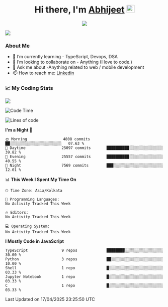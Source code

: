 <div align="center">
   <h1>Hi there, I'm <a href="">Abhijeet</a> <img src="https://media.giphy.com/media/hvRJCLFzcasrR4ia7z/giphy.gif" width="25px"> </h1>
   
   
   <img src="https://pronoun.cyou/x/y?subject=He&object=Him&height=20"> 
</div>

![](https://komarev.com/ghpvc/?username=abhijeetsingh-22)

<h3>About Me </h3>

<!-- - 🔭 I’m currently working on - My engineering Capstone Project -->
- 🌱 I’m currently learning - TypeScript, Devops, DSA
- 👯 I’m looking to collaborate on - Anything (I love to code.)
- 💬 Ask me about -Anything related to web / mobile development
- 📫 How to reach me: [Linkedin](https://www.linkedin.com/in/amabhijeet/)

### &#128200; My Coding Stats

<img align="center" src="https://github-readme-stats.vercel.app/api?username=abhijeetsingh-22&count_private=true&show_icons=true&theme=default&hide=stars" />

<!--START_SECTION:waka-->
![Code Time](http://img.shields.io/badge/Code%20Time-463%20hrs%2033%20mins-blue)

![Lines of code](https://img.shields.io/badge/From%20Hello%20World%20I%27ve%20Written-13.5%20million%20lines%20of%20code-blue)

**I'm a Night 🦉** 

```text
🌞 Morning                4808 commits        ██░░░░░░░░░░░░░░░░░░░░░░░   07.63 % 
🌆 Daytime                25097 commits       ██████████░░░░░░░░░░░░░░░   39.82 % 
🌃 Evening                25557 commits       ██████████░░░░░░░░░░░░░░░   40.55 % 
🌙 Night                  7569 commits        ███░░░░░░░░░░░░░░░░░░░░░░   12.01 % 
```


📊 **This Week I Spent My Time On** 

```text
🕑︎ Time Zone: Asia/Kolkata

💬 Programming Languages: 
No Activity Tracked This Week

🔥 Editors: 
No Activity Tracked This Week

💻 Operating System: 
No Activity Tracked This Week
```

**I Mostly Code in JavaScript** 

```text
TypeScript               9 repos             ████████░░░░░░░░░░░░░░░░░   30.00 % 
Python                   3 repos             ██░░░░░░░░░░░░░░░░░░░░░░░   10.00 % 
Shell                    1 repo              █░░░░░░░░░░░░░░░░░░░░░░░░   03.33 % 
Jupyter Notebook         1 repo              █░░░░░░░░░░░░░░░░░░░░░░░░   03.33 % 
C                        1 repo              █░░░░░░░░░░░░░░░░░░░░░░░░   03.33 % 
```




 Last Updated on 17/04/2025 23:25:50 UTC
<!--END_SECTION:waka-->

